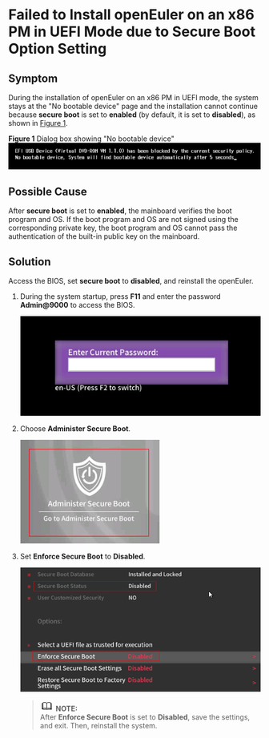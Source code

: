 # Failed to Install openEuler on an x86 PM in UEFI Mode due to Secure Boot Option Setting<a name="EN-US_TOPIC_0231663576"></a>

## Symptom<a name="section17737537102215"></a>

During the installation of openEuler on an x86 PM in UEFI mode, the system stays at the "No bootable device" page and the installation cannot continue because  **secure boot**  is set to  **enabled**  \(by default, it is set to  **disabled**\), as shown in  [Figure 1](#fig115949762617).

**Figure  1**  Dialog box showing "No bootable device" <a name="fig115949762617"></a>  
![](figures/dialog-box-showing-no-bootable-device.png "dialog-box-showing-no-bootable-device")

## Possible Cause<a name="section1129713599228"></a>

After  **secure boot**  is set to  **enabled**, the mainboard verifies the boot program and OS. If the boot program and OS are not signed using the corresponding private key, the boot program and OS cannot pass the authentication of the built-in public key on the mainboard.

## Solution<a name="section7927961239"></a>

Access the BIOS, set  **secure boot**  to  **disabled**, and reinstall the openEuler.

1.  During the system startup, press  **F11**  and enter the password  **Admin@9000**  to access the BIOS.

    ![](figures/bios.png)

2.  Choose  **Administer Secure Boot**.

    ![](figures/security.png)

3.  Set  **Enforce Secure Boot**  to  **Disabled**.

    ![](figures/enforce-secure-boot.png)

    >![](public_sys-resources/icon-note.gif) **NOTE:**   
    >After  **Enforce Secure Boot**  is set to  **Disabled**, save the settings, and exit. Then, reinstall the system.  


